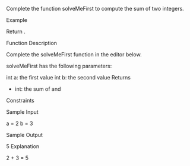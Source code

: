 Complete the function solveMeFirst to compute the sum of two integers.

Example


Return .

Function Description

Complete the solveMeFirst function in the editor below.

solveMeFirst has the following parameters:

int a: the first value
int b: the second value
Returns
- int: the sum of  and 

Constraints


Sample Input

a = 2
b = 3

Sample Output

5
Explanation

2 + 3 = 5